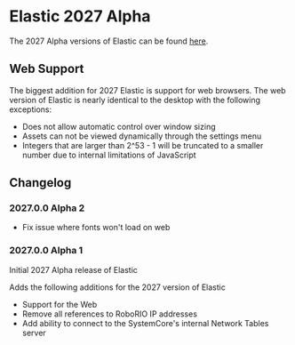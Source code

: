 # Elastic 2027 Alpha

The 2027 Alpha versions of Elastic can be found [here](https://github.com/Gold872/elastic-dashboard/releases).

## Web Support

The biggest addition for 2027 Elastic is support for web browsers. The web version of Elastic is nearly identical to the desktop with the following exceptions:
- Does not allow automatic control over window sizing
- Assets can not be viewed dynamically through the settings menu
- Integers that are larger than 2^53 - 1 will be truncated to a smaller number due to internal limitations of JavaScript

## Changelog

### 2027.0.0 Alpha 2

- Fix issue where fonts won't load on web

### 2027.0.0 Alpha 1

Initial 2027 Alpha release of Elastic

Adds the following additions for the 2027 version of Elastic
- Support for the Web
- Remove all references to RoboRIO IP addresses
- Add ability to connect to the SystemCore's internal Network Tables server
